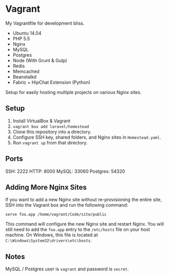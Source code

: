 # Vagrant

My Vagrantfile for development bliss.

- Ubuntu 14.04
- PHP 5.5
- Nginx
- MySQL
- Postgres
- Node (With Grunt & Gulp)
- Redis
- Memcached
- Beanstalkd
- Fabric + HipChat Extension (Python)

Setup for easily hosting multiple projects on various Nginx sites.

## Setup

1. Install VirtualBox & Vagrant
2. `vagrant box add laravel/homestead`
3. Clone this repository into a directory.
4. Configure SSH key, shared folders, and Nginx sites in `Homestead.yaml`.
6. Run `vagrant up` from that directory.

## Ports

SSH: 2222
HTTP: 8000
MySQL: 33060
Postgres: 54320

## Adding More Nginx Sites

If you want to add a new Nginx site without re-provisioning the entire site, SSH into the Vagrant box and run the following command:

```
serve foo.app /home/vagrant/Code/site/public
```

This command will configure the new Nginx site and restart Nginx. You will still need to add the `foo.app` entry to the `/etc/hosts` file on your host machine. On Windows, this file is located at `C:\Windows\System32\drivers\etc\hosts`.

## Notes

MySQL / Postgres user is `vagrant` and password is `secret`.
